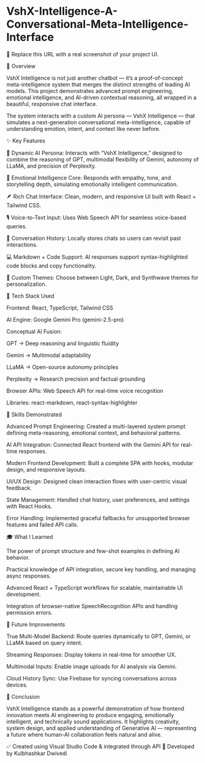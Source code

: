 # VshX-Intelligence-A-Conversational-Meta-Intelligence-Interface

🔸 Replace this URL with a real screenshot of your project UI.

🚀 Overview

VshX Intelligence is not just another chatbot — it’s a proof-of-concept meta-intelligence system that merges the distinct strengths of leading AI models.
This project demonstrates advanced prompt engineering, emotional intelligence, and AI-driven contextual reasoning, all wrapped in a beautiful, responsive chat interface.

The system interacts with a custom AI persona — VshX Intelligence — that simulates a next-generation conversational meta-intelligence, capable of understanding emotion, intent, and context like never before.

✨ Key Features

🧬 Dynamic AI Persona: Interacts with “VshX Intelligence,” designed to combine the reasoning of GPT, multimodal flexibility of Gemini, autonomy of LLaMA, and precision of Perplexity.

💬 Emotional Intelligence Core: Responds with empathy, tone, and storytelling depth, simulating emotionally intelligent communication.

🪶 Rich Chat Interface: Clean, modern, and responsive UI built with React + Tailwind CSS.

🎙️ Voice-to-Text Input: Uses Web Speech API for seamless voice-based queries.

📜 Conversation History: Locally stores chats so users can revisit past interactions.

💻 Markdown + Code Support: AI responses support syntax-highlighted code blocks and copy functionality.

🎨 Custom Themes: Choose between Light, Dark, and Synthwave themes for personalization.

🧠 Tech Stack Used

Frontend: React, TypeScript, Tailwind CSS

AI Engine: Google Gemini Pro (gemini-2.5-pro)

Conceptual AI Fusion:

GPT → Deep reasoning and linguistic fluidity

Gemini → Multimodal adaptability

LLaMA → Open-source autonomy principles

Perplexity → Research precision and factual grounding

Browser APIs: Web Speech API for real-time voice recognition

Libraries: react-markdown, react-syntax-highlighter

🧩 Skills Demonstrated

Advanced Prompt Engineering: Created a multi-layered system prompt defining meta-reasoning, emotional context, and behavioral patterns.

AI API Integration: Connected React frontend with the Gemini API for real-time responses.

Modern Frontend Development: Built a complete SPA with hooks, modular design, and responsive layouts.

UI/UX Design: Designed clean interaction flows with user-centric visual feedback.

State Management: Handled chat history, user preferences, and settings with React Hooks.

Error Handling: Implemented graceful fallbacks for unsupported browser features and failed API calls.

🎓 What I Learned

The power of prompt structure and few-shot examples in defining AI behavior.

Practical knowledge of API integration, secure key handling, and managing async responses.

Advanced React + TypeScript workflows for scalable, maintainable UI development.

Integration of browser-native SpeechRecognition APIs and handling permission errors.

🔮 Future Improvements

True Multi-Model Backend: Route queries dynamically to GPT, Gemini, or LLaMA based on query intent.

Streaming Responses: Display tokens in real-time for smoother UX.

Multimodal Inputs: Enable image uploads for AI analysis via Gemini.

Cloud History Sync: Use Firebase for syncing conversations across devices.

🏁 Conclusion

VshX Intelligence stands as a powerful demonstration of how frontend innovation meets AI engineering to produce engaging, emotionally intelligent, and technically sound applications.
It highlights creativity, system design, and applied understanding of Generative AI — representing a future where human-AI collaboration feels natural and alive.

✅ Created using Visual Studio Code & integrated through API
📌 Developed by Kulbhashkar Dwivedi

